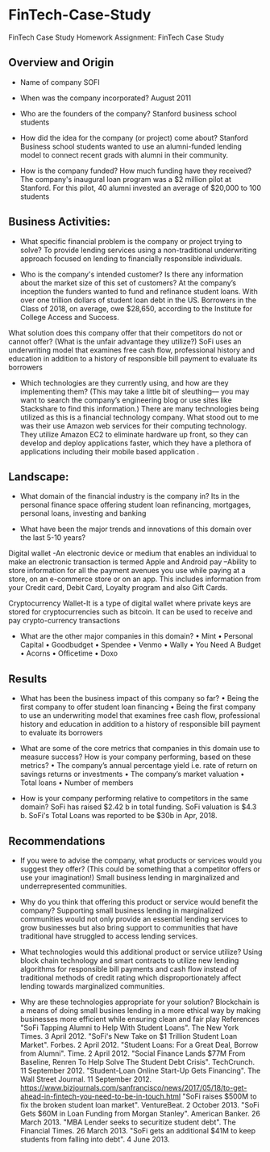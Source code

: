 # FinTech-Case-Study
FinTech Case Study
Homework Assignment: FinTech Case Study

## Overview and Origin

* Name of company
 SOFI

* When was the company incorporated?
 August 2011

* Who are the founders of the company?
Stanford business school students

* How did the idea for the company (or project) come about?
Stanford Business school students wanted to use an alumni-funded lending model to connect recent grads with alumni in their community.

* How is the company funded? How much funding have they received?
The company's inaugural loan program was a $2 million pilot at Stanford. For this pilot, 40 alumni invested an average of $20,000 to 100 students


## Business Activities:

* What specific financial problem is the company or project trying to solve?
To provide lending services using a non-traditional underwriting approach focused on lending to financially responsible individuals.

* Who is the company's intended customer?  Is there any information about the market size of this set of customers?
At the company’s inception the funders wanted to fund and refinance student loans. With over one trillion dollars of student loan debt in the US. Borrowers in the Class of 2018, on average, owe $28,650, according to the Institute for College Access and Success.

What solution does this company offer that their competitors do not or cannot offer? (What is the unfair advantage they utilize?)
SoFi uses an underwriting model that examines free cash flow, professional history and education in addition to a history of responsible bill payment to evaluate its borrowers

* Which technologies are they currently using, and how are they implementing them? (This may take a little bit of sleuthing–– you may want to search the company’s engineering blog or use sites like Stackshare to find this information.)
There are many technologies being utilized as this is a financial technology company. What stood out to me was their use Amazon web services for their computing technology. They utilize Amazon EC2 to eliminate hardware up front, so they can develop and deploy applications faster, which they have a plethora of applications including their mobile based application .


## Landscape:

* What domain of the financial industry is the company in?
Its in the personal finance space offering student loan refinancing, mortgages, personal loans, investing and banking

* What have been the major trends and innovations of this domain over the last 5-10 years?

Digital wallet -An electronic device or medium that enables an individual to make an electronic transaction is termed 
Apple and Android pay –Ability to store information for all the payment avenues you use while paying at a store, on an e-commerce store or on an app. This includes information from your Credit card, Debit Card, Loyalty program and also Gift Cards.

Cryptocurrency Wallet-It is a type of digital wallet where private keys are stored for cryptocurrencies such as bitcoin. It can be used to receive and pay crypto-currency transactions

* What are the other major companies in this domain?
• Mint
• Personal Capital
• Goodbudget
• Spendee
• Venmo
• Wally
• You Need A Budget
• Acorns
• Officetime
• Doxo

## Results

* What has been the business impact of this company so far?
•	Being the first company to offer student loan financing
•	Being the first company to use an underwriting model that examines free cash flow, professional history and education in addition to a history of responsible bill payment to evaluate its borrowers

* What are some of the core metrics that companies in this domain use to measure success? How is your company performing, based on these metrics?
•	The company’s annual percentage yield i.e. rate of return on savings returns or investments
•	The company’s market valuation
•	Total loans 
•	Number of members

* How is your company performing relative to competitors in the same domain?
 SoFi has raised $2.42 b in total funding. SoFi valuation is $4.3 b.
SoFi's Total Loans was reported to be $30b in Apr, 2018.

## Recommendations

* If you were to advise the company, what products or services would you suggest they offer? (This could be something that a competitor offers or use your imagination!)
Small business lending in marginalized and underrepresented communities.

* Why do you think that offering this product or service would benefit the company?
Supporting small business lending in marginalized communities would not only provide an essential lending services to grow businesses but also bring support to communities that have traditional have struggled to access lending services.

* What technologies would this additional product or service utilize?
Using block chain technology and smart contracts to utilize new lending algorithms for responsible bill payments and cash flow instead of traditional methods of credit rating which disproportionately affect lending towards marginalized communities.

* Why are these technologies appropriate for your solution?
Blockchain is a means of doing small busines lending in a more ethical way by making businesses more efficient while ensuring clean and fair play
References
 "SoFi Tapping Alumni to Help With Student Loans". The New York Times. 3 April 2012.
 "SoFi's New Take on $1 Trillion Student Loan Market". Forbes. 2 April 2012.
 "Student Loans: For a Great Deal, Borrow from Alumni". Time. 2 April 2012.
 "Social Finance Lands $77M From Baseline, Renren To Help Solve The Student Debt Crisis". TechCrunch. 11 September 2012.
 "Student-Loan Online Start-Up Gets Financing". The Wall Street Journal. 11 September 2012.
https://www.bizjournals.com/sanfrancisco/news/2017/05/18/to-get-ahead-in-fintech-you-need-to-be-in-touch.html
 "SoFi raises $500M to fix the broken student loan market". VentureBeat. 2 October 2013.
 "SoFi Gets $60M in Loan Funding from Morgan Stanley". American Banker. 26 March 2013.
 "MBA Lender seeks to securitize student debt". The Financial Times. 26 March 2013.
 "SoFi gets an additional $41M to keep students from falling into debt". 4 June 2013.
